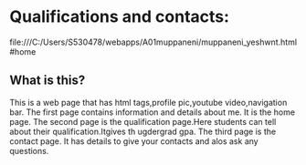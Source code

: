 Qualifications and contacts:
============================

file:///C:/Users/S530478/webapps/A01muppaneni/muppaneni_yeshwnt.html#home


What is this?
-------------

This is a web page that has html tags,profile pic,youtube video,navigation bar.
The first page contains information and details about me.
It is the home page.
The second page is the qualification page.Here students can tell about their qualification.Itgives th ugdergrad gpa.
The third page is the contact page. It has details to give your contacts and alos ask any questions.  
